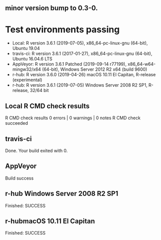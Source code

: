 ## minor version bump to 0.3-0.

# Test environments passing
* Local: R version 3.6.1 (2019-07-05), x86_64-pc-linux-gnu (64-bit), Ubuntu 19.04
* travis-ci: R version 3.6.1 (2017-01-27), x86_64-pc-linux-gnu (64-bit), Ubuntu 16.04.6 LTS
* AppVeyor: R version 3.6.1 Patched (2019-09-14 r77199), x86_64-w64-mingw32/x64 (64-bit), Windows Server 2012 R2 x64 (build 9600)
* r-hub: R version 3.6.0 (2019-04-26) macOS 10.11 El Capitan, R-release (experimental)
* r-hub: R version 3.6.1 (2019-07-05) Windows Server 2008 R2 SP1, R-release, 32/64 bit

## Local R CMD check results
R CMD check results
0 errors | 0 warnings | 0 notes
R CMD check succeeded
  
## travis-ci
Done. Your build exited with 0.

## AppVeyor
Build success
## r-hub Windows Server 2008 R2 SP1 
Finished: SUCCESS

## r-hubmacOS 10.11 El Capitan 
Finished: SUCCESS

  
